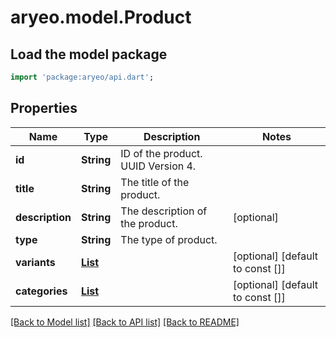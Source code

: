 # aryeo.model.Product

## Load the model package
```dart
import 'package:aryeo/api.dart';
```

## Properties
Name | Type | Description | Notes
------------ | ------------- | ------------- | -------------
**id** | **String** | ID of the product. UUID Version 4. | 
**title** | **String** | The title of the product. | 
**description** | **String** | The description of the product. | [optional] 
**type** | **String** | The type of product. | 
**variants** | [**List<ProductVariant>**](ProductVariant.md) |  | [optional] [default to const []]
**categories** | [**List<ProductCategory>**](ProductCategory.md) |  | [optional] [default to const []]

[[Back to Model list]](../README.md#documentation-for-models) [[Back to API list]](../README.md#documentation-for-api-endpoints) [[Back to README]](../README.md)


